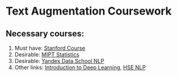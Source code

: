 # Text Augmentation Coursework

## Necessary courses:
1. Must have: [Stanford Course](http://web.stanford.edu/class/cs224n/)
2. Desirable: [MIPT Statistics](https://www.coursera.org/learn/stats-for-data-analysis)
3. Desirable: [Yandex Data School NLP](https://github.com/yandexdataschool/nlp_course)
4. Other links: [Introduction to Deep Learning](https://ru.coursera.org/learn/intro-to-deep-learning), [HSE NLP](https://ru.coursera.org/learn/language-processing)
